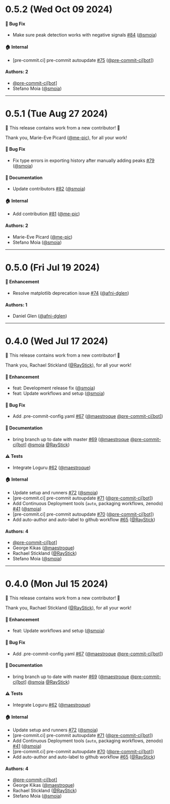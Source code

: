 # 0.5.2 (Wed Oct 09 2024)

#### 🐛 Bug Fix

- Make sure peak detection works with negative signals [#84](https://github.com/physiopy/peakdet/pull/84) ([@smoia](https://github.com/smoia))

#### 🏠 Internal

- [pre-commit.ci] pre-commit autoupdate [#75](https://github.com/physiopy/peakdet/pull/75) ([@pre-commit-ci[bot]](https://github.com/pre-commit-ci[bot]))

#### Authors: 2

- [@pre-commit-ci[bot]](https://github.com/pre-commit-ci[bot])
- Stefano Moia ([@smoia](https://github.com/smoia))

---

# 0.5.1 (Tue Aug 27 2024)

:tada: This release contains work from a new contributor! :tada:

Thank you, Marie-Eve Picard ([@me-pic](https://github.com/me-pic)), for all your work!

#### 🐛 Bug Fix

- Fix type errors in exporting history after manually adding peaks [#79](https://github.com/physiopy/peakdet/pull/79) ([@smoia](https://github.com/smoia))

#### 📝 Documentation

- Update contributors [#82](https://github.com/physiopy/peakdet/pull/82) ([@smoia](https://github.com/smoia))

#### 🏠 Internal

- Add contribution [#81](https://github.com/physiopy/peakdet/pull/81) ([@me-pic](https://github.com/me-pic))

#### Authors: 2

- Marie-Eve Picard ([@me-pic](https://github.com/me-pic))
- Stefano Moia ([@smoia](https://github.com/smoia))

---

# 0.5.0 (Fri Jul 19 2024)

#### 🚀 Enhancement

- Resolve matplotlib deprecation issue [#74](https://github.com/physiopy/peakdet/pull/74) ([@afni-dglen](https://github.com/afni-dglen))

#### Authors: 1

- Daniel Glen ([@afni-dglen](https://github.com/afni-dglen))

---

# 0.4.0 (Wed Jul 17 2024)

:tada: This release contains work from a new contributor! :tada:

Thank you, Rachael Stickland ([@RayStick](https://github.com/RayStick)), for all your work!

#### 🚀 Enhancement

- feat: Development release fix ([@smoia](https://github.com/smoia))
- feat: Update workflows and setup ([@smoia](https://github.com/smoia))

#### 🐛 Bug Fix

- Add .pre-commit-config.yaml [#67](https://github.com/physiopy/peakdet/pull/67) ([@maestroque](https://github.com/maestroque) [@pre-commit-ci[bot]](https://github.com/pre-commit-ci[bot]))

#### 📝 Documentation

- bring branch up to date  with master [#69](https://github.com/physiopy/peakdet/pull/69) ([@maestroque](https://github.com/maestroque) [@pre-commit-ci[bot]](https://github.com/pre-commit-ci[bot]) [@smoia](https://github.com/smoia) [@RayStick](https://github.com/RayStick))

#### ⚠️ Tests

- Integrate Loguru [#62](https://github.com/physiopy/peakdet/pull/62) ([@maestroque](https://github.com/maestroque))

#### 🏠 Internal

- Update setup and runners [#72](https://github.com/physiopy/peakdet/pull/72) ([@smoia](https://github.com/smoia))
- [pre-commit.ci] pre-commit autoupdate [#71](https://github.com/physiopy/peakdet/pull/71) ([@pre-commit-ci[bot]](https://github.com/pre-commit-ci[bot]))
- Add Continuous Deployment tools (`auto`, packaging workflows, zenodo) [#41](https://github.com/physiopy/peakdet/pull/41) ([@smoia](https://github.com/smoia))
- [pre-commit.ci] pre-commit autoupdate [#70](https://github.com/physiopy/peakdet/pull/70) ([@pre-commit-ci[bot]](https://github.com/pre-commit-ci[bot]))
- Add auto-author and auto-label to github workflow [#65](https://github.com/physiopy/peakdet/pull/65) ([@RayStick](https://github.com/RayStick))

#### Authors: 4

- [@pre-commit-ci[bot]](https://github.com/pre-commit-ci[bot])
- George Kikas ([@maestroque](https://github.com/maestroque))
- Rachael Stickland ([@RayStick](https://github.com/RayStick))
- Stefano Moia ([@smoia](https://github.com/smoia))

---

# 0.4.0 (Mon Jul 15 2024)

:tada: This release contains work from a new contributor! :tada:

Thank you, Rachael Stickland ([@RayStick](https://github.com/RayStick)), for all your work!

#### 🚀 Enhancement

- feat: Update workflows and setup ([@smoia](https://github.com/smoia))

#### 🐛 Bug Fix

- Add .pre-commit-config.yaml [#67](https://github.com/physiopy/peakdet/pull/67) ([@maestroque](https://github.com/maestroque) [@pre-commit-ci[bot]](https://github.com/pre-commit-ci[bot]))

#### 📝 Documentation

- bring branch up to date  with master [#69](https://github.com/physiopy/peakdet/pull/69) ([@maestroque](https://github.com/maestroque) [@pre-commit-ci[bot]](https://github.com/pre-commit-ci[bot]) [@smoia](https://github.com/smoia) [@RayStick](https://github.com/RayStick))

#### ⚠️ Tests

- Integrate Loguru [#62](https://github.com/physiopy/peakdet/pull/62) ([@maestroque](https://github.com/maestroque))

#### 🏠 Internal

- Update setup and runners [#72](https://github.com/physiopy/peakdet/pull/72) ([@smoia](https://github.com/smoia))
- [pre-commit.ci] pre-commit autoupdate [#71](https://github.com/physiopy/peakdet/pull/71) ([@pre-commit-ci[bot]](https://github.com/pre-commit-ci[bot]))
- Add Continuous Deployment tools (`auto`, packaging workflows, zenodo) [#41](https://github.com/physiopy/peakdet/pull/41) ([@smoia](https://github.com/smoia))
- [pre-commit.ci] pre-commit autoupdate [#70](https://github.com/physiopy/peakdet/pull/70) ([@pre-commit-ci[bot]](https://github.com/pre-commit-ci[bot]))
- Add auto-author and auto-label to github workflow [#65](https://github.com/physiopy/peakdet/pull/65) ([@RayStick](https://github.com/RayStick))

#### Authors: 4

- [@pre-commit-ci[bot]](https://github.com/pre-commit-ci[bot])
- George Kikas ([@maestroque](https://github.com/maestroque))
- Rachael Stickland ([@RayStick](https://github.com/RayStick))
- Stefano Moia ([@smoia](https://github.com/smoia))
